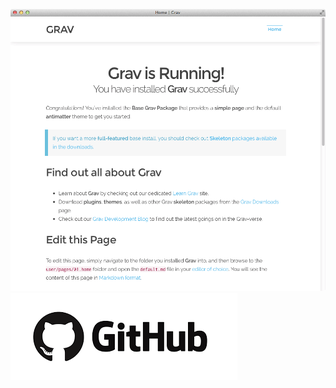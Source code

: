 ![Grav Installed](install.png?cropResize=600,600)
![Grav Installed](img/github.png?cropResize=600,600)
